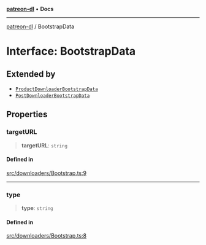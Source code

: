 [**patreon-dl**](../README.md) • **Docs**

***

[patreon-dl](../README.md) / BootstrapData

# Interface: BootstrapData

## Extended by

- [`ProductDownloaderBootstrapData`](ProductDownloaderBootstrapData.md)
- [`PostDownloaderBootstrapData`](PostDownloaderBootstrapData.md)

## Properties

### targetURL

> **targetURL**: `string`

#### Defined in

[src/downloaders/Bootstrap.ts:9](https://github.com/patrickkfkan/patreon-dl/blob/7c1cd2021db5cdb3733758940f1bc6aab660b08d/src/downloaders/Bootstrap.ts#L9)

***

### type

> **type**: `string`

#### Defined in

[src/downloaders/Bootstrap.ts:8](https://github.com/patrickkfkan/patreon-dl/blob/7c1cd2021db5cdb3733758940f1bc6aab660b08d/src/downloaders/Bootstrap.ts#L8)
